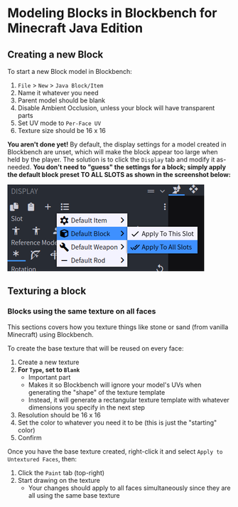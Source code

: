 # Modeling Blocks in Blockbench for Minecraft Java Edition

## Creating a new Block

To start a new Block model in Blockbench:
1. `File` > `New` > `Java Block/Item`
2. Name it whatever you need
3. Parent model should be blank
4. Disable Ambient Occlusion, unless your block will have transparent parts
5. Set UV mode to `Per-Face UV`
6. Texture size should be 16 x 16

**You aren't done yet!** By default, the display settings for a model created in Blockbench are unset, which will make
the block appear too large when held by the player. The solution is to click the `Display` tab and modify it as-needed.
**You don't need to "guess" the settings for a block; simply apply the default block preset TO ALL SLOTS as shown in the screenshot
below:**

![block preset screenshot](../images/block_preset.png)

## Texturing a block

### Blocks using the same texture on all faces

This sections covers how you texture things like stone or sand (from vanilla Minecraft) using Blockbench.

To create the base texture that will be reused on every face:
1. Create a new texture
2. **For `Type`, set to `Blank`** 
   * Important part
   * Makes it so Blockbench will ignore your model's UVs when generating the "shape" of the texture template
   * Instead, it will generate a rectangular texture template with whatever dimensions you specify in the next step
3. Resolution should be 16 x 16
4. Set the color to whatever you need it to be (this is just the "starting" color)
5. Confirm

Once you have the base texture created, right-click it and select `Apply to Untextured Faces`, then:
1. Click the `Paint` tab (top-right)
2. Start drawing on the texture
    * Your changes should apply to all faces simultaneously since they are all using the same base texture
